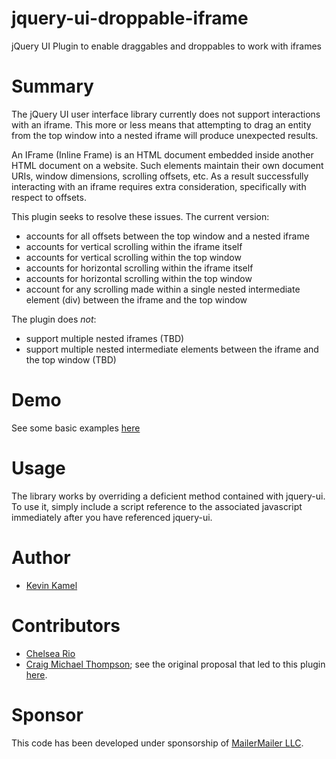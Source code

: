 # jquery-ui-droppable-iframe
jQuery UI Plugin to enable draggables and droppables to work with iframes

# Summary
The jQuery UI user interface library currently does not support interactions with an iframe. This more or less means that attempting to drag an entity from the top window into a nested iframe will produce unexpected results.

An IFrame (Inline Frame) is an HTML document embedded inside another HTML document on a website. Such elements maintain their own document URIs, window dimensions, scrolling offsets, etc. As a result successfully interacting with an iframe requires extra consideration, specifically with respect to offsets.

This plugin seeks to resolve these issues. The current version:
- accounts for all offsets between the top window and a nested iframe
- accounts for vertical scrolling within the iframe itself
- accounts for vertical scrolling within the top window
- accounts for horizontal scrolling within the iframe itself
- accounts for horizontal scrolling within the top window
- account for any scrolling made within a single nested intermediate element (div) between the iframe and the top window

The plugin does *not*:
- support multiple nested iframes (TBD)
- support multiple nested intermediate elements between the iframe and the top window (TBD)

# Demo
See some basic examples [here](http://kamelkev.github.io/jquery-ui-droppable-iframe)

# Usage

The library works by overriding a deficient method contained with jquery-ui. To use it, simply include a script reference to the associated javascript immediately after you have referenced jquery-ui.

# Author

- [Kevin Kamel](https://github.com/kamelkev)

# Contributors

- [Chelsea Rio](http://github.com/chelseario)
- [Craig Michael Thompson](http://blog.craigsworks.com); see the original proposal that led to this plugin [here](http://blog.craigsworks.com/jquery-ui-draggable-droppables-in-an-iframe).

# Sponsor

This code has been developed under sponsorship of [MailerMailer LLC](http://www.mailermailer.com).
